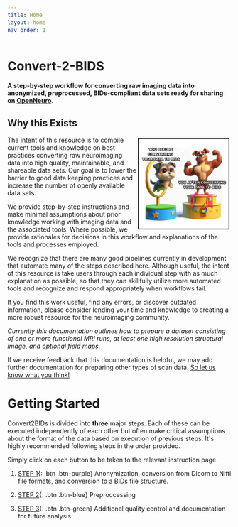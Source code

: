 ```yaml
---
title: Home
layout: home
nav_order: 1
---
```


# Convert-2-BIDS

**A step-by-step workflow for converting raw imaging data into anonymized, preprocessed, BIDs-compliant data sets ready for sharing on [OpenNeuro](https://openneuro.org/).**

## Why this Exists

<img align="right" width="40%" src="./assets/images/landing/benefit-of-using-BIDS.png" style='border:2px solid #000000; margin: 4px'>

The intent of this resource is to compile current tools and knowledge on best practices converting raw neuroimaging data into high quality, maintainable, and shareable data sets. Our goal is to lower the barrier to good data keeping practices and increase the number of openly available data sets.

We provide step-by-step instructions and make minimal assumptions about prior knowledge working with imaging data and the associated tools. Where possible, we provide rationales for decisions in this workflow and explanations of the tools and processes employed.

We recognize that there are many good pipelines currently in development that automate many of the steps described here. Although useful, the intent of this resource is take users through each individual step with as much explanation as possible, so that they can skillfully utilize more automated tools and recognize and respond appropriately when workflows fail.

If you find this work useful, find any errors, or discover outdated information, please consider lending your time and knowledge to creating a more robust resource for the neuroimaging community.

*Currently this documentation outlines how to prepare a dataset consisting of one or more functional MRI runs, at least one high resolution structural image, and optional field maps.* 

If we receive feedback that this documentation is helpful, we may add further documentation for preparing other types of scan data. [So let us know what you think!](../../discussions)

# Getting Started
Convert2BIDs is divided into **three** major steps. Each of these can be executed independently of each other but often make critical assumptions about the format of the data based on execution of previous steps. It's highly recommended following steps in the order provided. 

Simply click on each button to be taken to the relevant instruction page.

1. [STEP 1](/docs/BIDS/){: .btn .btn-purple} Anonymization, conversion from Dicom to Nifti file formats, and conversion to a BIDs file structure. 

2. [STEP 2](/docs/BIDS/){: .btn .btn-blue} Preproccessing

3. [STEP 3](/docs/BIDS/){: .btn .btn-green} Additional quality control and documentation for future analysis
